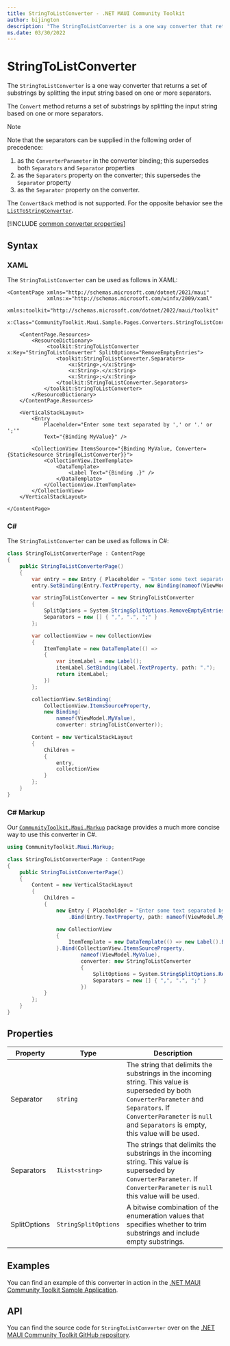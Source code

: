 ```yaml
---
title: StringToListConverter - .NET MAUI Community Toolkit
author: bijington
description: "The StringToListConverter is a one way converter that returns a set of substrings by splitting the input string based on one or more separators."
ms.date: 03/30/2022
---
```


# StringToListConverter

The `StringToListConverter` is a one way converter that returns a set of substrings by splitting the input string based on one or more separators.

The `Convert` method returns a set of substrings by splitting the input string based on one or more separators.

> [!NOTE]
> Note that the separators can be supplied in the following order of precedence:
> 1. as the `ConverterParameter` in the converter binding; this supersedes both `Separators` and `Separator` properties
> 2. as the `Separators` property on the converter; this supersedes the `Separator` property
> 3. as the `Separator` property on the converter.

The `ConvertBack` method is not supported. For the opposite behavior see the [`ListToStringConverter`](list-to-string-converter.md).

[!INCLUDE [common converter properties](../includes/communitytoolkit-converter.md)]

## Syntax

### XAML

The `StringToListConverter` can be used as follows in XAML:

```xaml
<ContentPage xmlns="http://schemas.microsoft.com/dotnet/2021/maui"
             xmlns:x="http://schemas.microsoft.com/winfx/2009/xaml"
             xmlns:toolkit="http://schemas.microsoft.com/dotnet/2022/maui/toolkit"
             x:Class="CommunityToolkit.Maui.Sample.Pages.Converters.StringToListConverterPage">

    <ContentPage.Resources>
        <ResourceDictionary>
             <toolkit:StringToListConverter x:Key="StringToListConverter" SplitOptions="RemoveEmptyEntries">
                <toolkit:StringToListConverter.Separators>
                    <x:String>,</x:String>
                    <x:String>.</x:String>
                    <x:String>;</x:String>
                </toolkit:StringToListConverter.Separators>
            </toolkit:StringToListConverter>
        </ResourceDictionary>
    </ContentPage.Resources>

    <VerticalStackLayout>
        <Entry
            Placeholder="Enter some text separated by ',' or '.' or ';'"
            Text="{Binding MyValue}" />

        <CollectionView ItemsSource="{Binding MyValue, Converter={StaticResource StringToListConverter}}">
            <CollectionView.ItemTemplate>
                <DataTemplate>
                    <Label Text="{Binding .}" />
                </DataTemplate>
            </CollectionView.ItemTemplate>
        </CollectionView>
    </VerticalStackLayout>

</ContentPage>
```

### C#

The `StringToListConverter` can be used as follows in C#:

```csharp
class StringToListConverterPage : ContentPage
{
    public StringToListConverterPage()
    {
		var entry = new Entry { Placeholder = "Enter some text separated by ',' or '.' or ';'" };
		entry.SetBinding(Entry.TextProperty, new Binding(nameof(ViewModel.MyValue)));

		var stringToListConverter = new StringToListConverter
		{
			SplitOptions = System.StringSplitOptions.RemoveEmptyEntries,
			Separators = new [] { ",", ".", ";" }
		};

		var collectionView = new CollectionView
		{
			ItemTemplate = new DataTemplate(() =>
			{
				var itemLabel = new Label();
				itemLabel.SetBinding(Label.TextProperty, path: ".");
				return itemLabel;
			})
		};

		collectionView.SetBinding(
			CollectionView.ItemsSourceProperty,
			new Binding(
				nameof(ViewModel.MyValue),
				converter: stringToListConverter));

		Content = new VerticalStackLayout
        {
            Children =    
            {
                entry,
                collectionView
            }
        };
    }
}
```

### C# Markup

Our [`CommunityToolkit.Maui.Markup`](../markup/markup.md) package provides a much more concise way to use this converter in C#.

```csharp
using CommunityToolkit.Maui.Markup;

class StringToListConverterPage : ContentPage
{
    public StringToListConverterPage()
    {
		Content = new VerticalStackLayout
        {
            Children =    
            {
                new Entry { Placeholder = "Enter some text separated by ',' or '.' or ';'" }
                    .Bind(Entry.TextProperty, path: nameof(ViewModel.MyValue)),

                new CollectionView
    			{
    				ItemTemplate = new DataTemplate(() => new Label().Bind(Label.TextProperty, path: "."))
    			}.Bind(CollectionView.ItemsSourceProperty,
                        nameof(ViewModel.MyValue),    
				        converter: new StringToListConverter
                		{
                			SplitOptions = System.StringSplitOptions.RemoveEmptyEntries,
                            Separators = new [] { ",", ".", ";" }
                		})
            }
        };
    }
}
```

## Properties

|Property  |Type  |Description  |
|---------|---------|---------|
| Separator | `string` | The string that delimits the substrings in the incoming string. This value is superseded by both `ConverterParameter` and `Separators`. If `ConverterParameter` is `null` and `Separators` is empty, this value will be used.  |
| Separators | `IList<string>` | The strings that delimits the substrings in the incoming string. This value is superseded by `ConverterParameter`. If `ConverterParameter` is `null` this value will be used. |
| SplitOptions | `StringSplitOptions` | A bitwise combination of the enumeration values that specifies whether to trim substrings and include empty substrings. |

## Examples

You can find an example of this converter in action in the [.NET MAUI Community Toolkit Sample Application](https://github.com/CommunityToolkit/Maui/blob/main/samples/CommunityToolkit.Maui.Sample/Pages/Converters/StringToListConverterPage.xaml).

## API

You can find the source code for `StringToListConverter` over on the [.NET MAUI Community Toolkit GitHub repository](https://github.com/CommunityToolkit/Maui/blob/main/src/CommunityToolkit.Maui/Converters/StringToListConverter.shared.cs).
